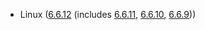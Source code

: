 - Linux ([6.6.12](https://lwn.net/Articles/958342) (includes [6.6.11](https://lwn.net/Articles/957375), [6.6.10](https://lwn.net/Articles/957008), [6.6.9](https://lwn.net/Articles/956525)))
